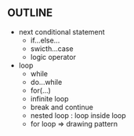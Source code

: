 ## OUTLINE
- next conditional statement 
  - if...else...
  - swicth...case
  - logic operator
- loop
  - while 
  - do...while
  - for(...)
  - infinite loop
  - break and continue
  - nested loop : loop inside loop
  - for loop => drawing pattern
